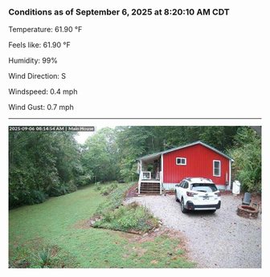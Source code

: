 ### Conditions as of September 6, 2025 at 8:20:10 AM CDT 

Temperature: 61.90 &deg;F

Feels like: 61.90 &deg;F

Humidity: 99%

Wind Direction: S

Windspeed: 0.4 mph

Wind Gust: 0.7 mph

---

<img src="./images/latest.jpeg"/>

